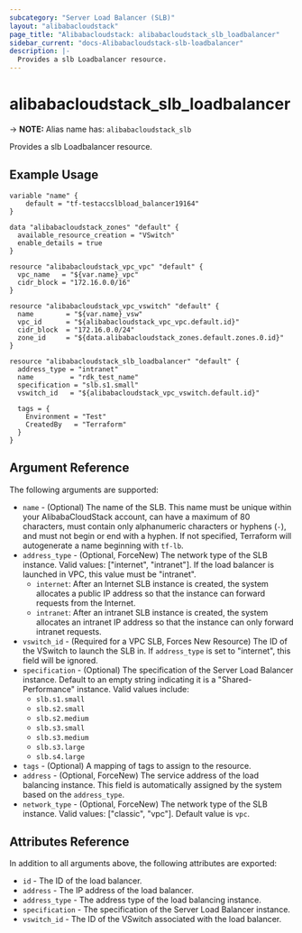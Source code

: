 ```yaml
---
subcategory: "Server Load Balancer (SLB)"
layout: "alibabacloudstack"
page_title: "Alibabacloudstack: alibabacloudstack_slb_loadbalancer"
sidebar_current: "docs-Alibabacloudstack-slb-loadbalancer"
description: |- 
  Provides a slb Loadbalancer resource.
---
```


# alibabacloudstack_slb_loadbalancer
-> **NOTE:** Alias name has: `alibabacloudstack_slb`

Provides a slb Loadbalancer resource.

## Example Usage

```hcl
variable "name" {
    default = "tf-testaccslbload_balancer19164"
}

data "alibabacloudstack_zones" "default" {
  available_resource_creation = "VSwitch"
  enable_details = true
}

resource "alibabacloudstack_vpc_vpc" "default" {
  vpc_name   = "${var.name}_vpc"
  cidr_block = "172.16.0.0/16"
}

resource "alibabacloudstack_vpc_vswitch" "default" {
  name        = "${var.name}_vsw"
  vpc_id      = "${alibabacloudstack_vpc_vpc.default.id}"
  cidr_block  = "172.16.0.0/24"
  zone_id     = "${data.alibabacloudstack_zones.default.zones.0.id}"
}

resource "alibabacloudstack_slb_loadbalancer" "default" {
  address_type = "intranet"
  name         = "rdk_test_name"
  specification = "slb.s1.small"
  vswitch_id   = "${alibabacloudstack_vpc_vswitch.default.id}"

  tags = {
    Environment = "Test"
    CreatedBy   = "Terraform"
  }
}
```

## Argument Reference

The following arguments are supported:

* `name` - (Optional) The name of the SLB. This name must be unique within your AlibabaCloudStack account, can have a maximum of 80 characters, must contain only alphanumeric characters or hyphens (`-`), and must not begin or end with a hyphen. If not specified, Terraform will autogenerate a name beginning with `tf-lb`.
* `address_type` - (Optional, ForceNew) The network type of the SLB instance. Valid values: ["internet", "intranet"]. If the load balancer is launched in VPC, this value must be "intranet".
  * `internet`: After an Internet SLB instance is created, the system allocates a public IP address so that the instance can forward requests from the Internet.
  * `intranet`: After an intranet SLB instance is created, the system allocates an intranet IP address so that the instance can only forward intranet requests.
* `vswitch_id` - (Required for a VPC SLB, Forces New Resource) The ID of the VSwitch to launch the SLB in. If `address_type` is set to "internet", this field will be ignored.
* `specification` - (Optional) The specification of the Server Load Balancer instance. Default to an empty string indicating it is a "Shared-Performance" instance. Valid values include:
  * `slb.s1.small`
  * `slb.s2.small`
  * `slb.s2.medium`
  * `slb.s3.small`
  * `slb.s3.medium`
  * `slb.s3.large`
  * `slb.s4.large`
* `tags` - (Optional) A mapping of tags to assign to the resource.
* `address` - (Optional, ForceNew) The service address of the load balancing instance. This field is automatically assigned by the system based on the `address_type`.
* `network_type` - (Optional, ForceNew) The network type of the SLB instance. Valid values: ["classic", "vpc"]. Default value is `vpc`.

## Attributes Reference

In addition to all arguments above, the following attributes are exported:

* `id` - The ID of the load balancer.
* `address` - The IP address of the load balancer.
* `address_type` - The address type of the load balancing instance.
* `specification` - The specification of the Server Load Balancer instance.
* `vswitch_id` - The ID of the VSwitch associated with the load balancer.